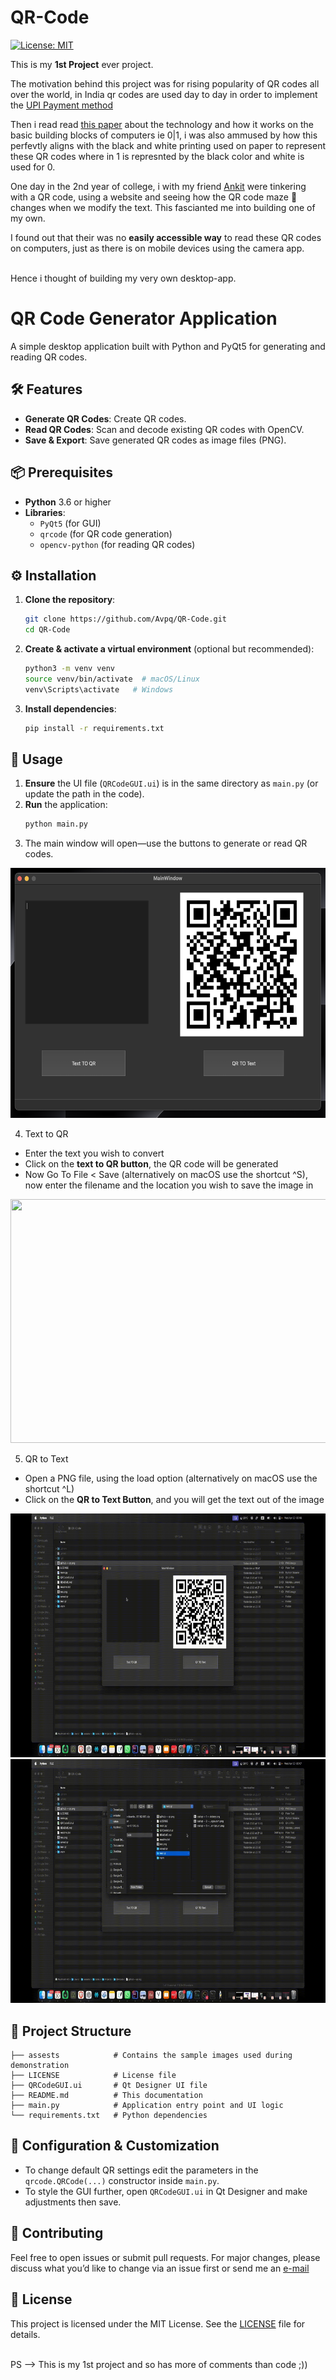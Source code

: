# QR-Code

[![License: MIT](https://img.shields.io/badge/License-MIT-yellow.svg)](LICENSE)

This is my __1st Project__ ever project. 

The motivation behind this project was for rising popularity of QR codes all over the world, in India qr codes are used day to day
in order to implement the [UPI Payment method](https://en.wikipedia.org/wiki/Unified_Payments_Interface)

Then i read read [this paper](https://www.researchgate.net/publication/318125149_An_Introduction_to_QR_Code_Technology) about the technology and how it works on the basic building blocks of computers ie 0|1, i was also ammused by how this perfevtly aligns with the black and white printing used on paper to represent these QR codes where in 1 is represnted by the black color and white is used for 0.

One day in the 2nd year of college, i with my friend [Ankit](https://github.com/basakankit) were tinkering with a QR code, using a website and seeing how the QR code maze 🤣 changes when we modify the text. This fascianted me into building one of my own.

I found out that their was no __easily accessible way__ to read these QR codes on computers, just as there is on mobile devices using the camera app.  

<br>Hence i thought of building my very own desktop-app.
<br>


# QR Code Generator Application

A simple desktop application built with Python and PyQt5 for generating and reading QR codes.

## 🛠️ Features

- **Generate QR Codes**: Create QR codes.
- **Read QR Codes**: Scan and decode existing QR codes with OpenCV.
- **Save & Export**: Save generated QR codes as image files (PNG).

## 📦 Prerequisites

- **Python** 3.6 or higher
- **Libraries**:
  - `PyQt5` (for GUI)  
  - `qrcode` (for QR code generation)  
  - `opencv-python` (for reading QR codes)

## ⚙️ Installation

1. **Clone the repository**:
   ```bash
   git clone https://github.com/Avpq/QR-Code.git
   cd QR-Code
   ```

2. **Create & activate a virtual environment** (optional but recommended):
   ```bash
   python3 -m venv venv
   source venv/bin/activate  # macOS/Linux
   venv\Scripts\activate   # Windows
   ```

3. **Install dependencies**:
   ```bash
   pip install -r requirements.txt
   ```

## 🚀 Usage

1. **Ensure** the UI file (`QRCodeGUI.ui`) is in the same directory as `main.py` (or update the path in the code).
2. **Run** the application:
   ```bash
   python main.py
   ```
3. The main window will open—use the buttons to generate or read QR codes.
<div align="center">
<p align="center">
  <img src="assets/image_programme.png" width="600" height ="400" alt="Project Logo"/>
</p>
</div>

4. Text to QR
- Enter the text you wish to convert
- Click on the __text to QR button__, the QR code will be generated
- Now Go To File \< Save (alternatively on macOS use the shortcut ^S), now enter the filename and the location you wish to save the image in
<div align="center">
<img src="https://github.com/Avpq/QR-Code/blob/main/assets/text2qr.gif" width="800" height ="390"/>
</div>

5. QR to Text
- Open a PNG file, using the load option (alternatively on macOS use the shortcut ^L)
- Click on the __QR to Text Button__, and you will get the text out of the image
<div align="center">
<img src="https://github.com/Avpq/QR-Code/blob/main/assets/qr2text%20(1).gif" width="800" height ="390"/>
<br>
<img src="https://github.com/Avpq/QR-Code/blob/main/assets/qr2text%20(2).gif" width="800" height ="390"/>
</div>

## 📁 Project Structure

```text
├── assests            # Contains the sample images used during demonstration
├── LICENSE            # License file
├── QRCodeGUI.ui       # Qt Designer UI file
├── README.md          # This documentation
├── main.py            # Application entry point and UI logic
└── requirements.txt   # Python dependencies
``` 

## 📝 Configuration & Customization

- To change default QR settings edit the parameters in the `qrcode.QRCode(...)` constructor inside `main.py`.
- To style the GUI further, open `QRCodeGUI.ui` in Qt Designer and make adjustments then save.

## 🤝 Contributing

Feel free to open issues or submit pull requests. For major changes, please discuss what you’d like to change via an issue first or send me an [e-mail](mailto:avisahai96@gmail.com?subject=Contribute&body=Write%20how%20you%20will%20contribute%20here)


## 📜 License

This project is licensed under the MIT License. See the [LICENSE](LICENSE) file for details.


<br>
PS --> This is my 1st project and so has more of comments than code ;))
